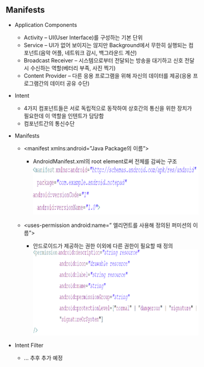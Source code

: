 ## **Manifests**
 - Application Components
	 - Activity
	 	 – UI(User Interface)를 구성하는 기본 단위
	 - Service
	 	 – UI가 없어 보이지는 않지만 Background에서 무한히 실행되는 컴포넌트(음악 어플, 네트워크 감시, 백그라운드 계산)
	 - Broadcast Receiver
	 	 – 시스템으로부터 전달되는 방송을 대기하고 신호 전달시 수신하는 역할(베터리 부족, 사진 찍기)
	 - Content Provider
	 	 – 다른 응용 프로그램을 위해 자신의 데이터를 제공(응용 프로그램간의 데이터 공유 수단)
 - Intent
	 - 4가지 컴포넌트들은 서로 독립적으로 동작하여 상호간의 통신을 위한 장치가 필요한데 이 역할을 인텐트가 담당함
	 - 컴포넌트간의 통신수단

 - Manifests
	 - <manifest xmlns:android=”Java Package의 이름”> 
		 - AndroidManifest.xml의 root element로써 전체를 감싸는 구조
<img width="900" height="130" src="../image/Manifests_1.png"></img>

	 - <uses-permission android:name=”<permission> 엘리먼트를 사용해 정의된 퍼미션의 이름”>
		 - 안드로이드가 제공하는 권한 이외에 다른 권한이 필요할 때 정의
<img width="900" height="225" src="../image/Manifests_2.png"></img>
 
 - Intent Filter
	 - ... 추후 추가 예정